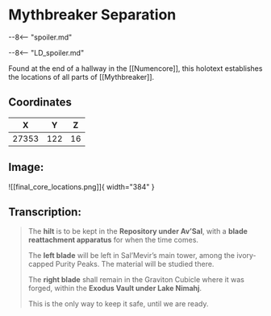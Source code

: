 # Mythbreaker Separation

--8<-- "spoiler.md"

--8<-- "LD_spoiler.md"

Found at the end of a hallway in the [[Numencore]], this holotext establishes the locations of all parts of [[Mythbreaker]].

## Coordinates
| **X** | **Y** | **Z** |
| :---: | :---: | :---: |
| 27353 |  122  | 16 |

## Image:

![[final_core_locations.png]]{ width="384" }

## Transcription:
> The **hilt** is to be kept in the **Repository under Av’Sal**, with a **blade reattachment apparatus** for when the time comes.
>
> The **left blade** will be left in Sal’Mevir’s main tower, among the ivory-capped Purity Peaks. The material will be studied there.
>
> The **right blade** shall remain in the Graviton Cubicle where it was forged, within the **Exodus Vault under Lake Nimahj**.
>
> This is the only way to keep it safe, until we are ready.
